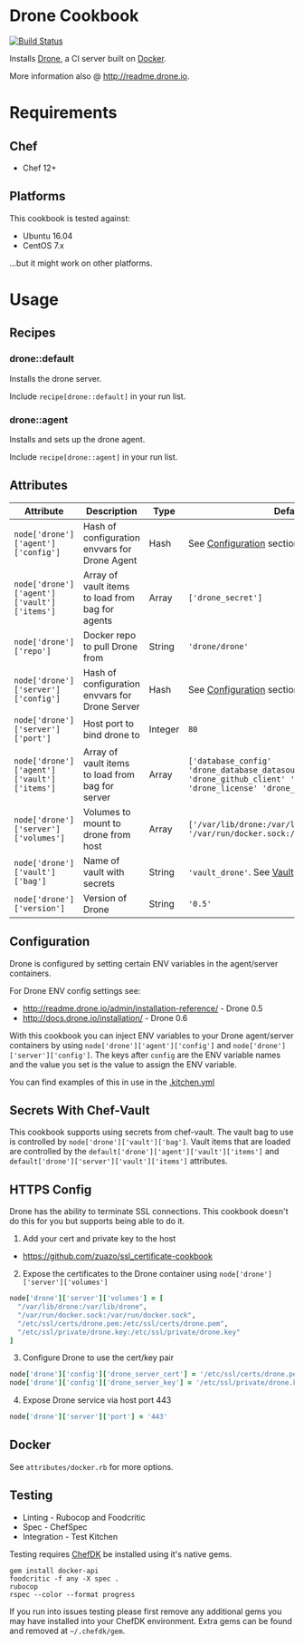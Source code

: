 # Drone Cookbook
[![Build Status](https://travis-ci.org/jmccann/chef-drone.svg?branch=master)](https://travis-ci.org/jmccann/chef-drone)

Installs [Drone](https://github.com/drone/drone), a CI server built on [Docker](https://www.docker.io).

More information also @ http://readme.drone.io.

# Requirements

## Chef

* Chef 12+

## Platforms

This cookbook is tested against:

* Ubuntu 16.04
* CentOS 7.x

...but it might work on other platforms.

# Usage
## Recipes
### drone::default
Installs the drone server.

Include `recipe[drone::default]` in your run list.

### drone::agent
Installs and sets up the drone agent.

Include `recipe[drone::agent]` in your run list.

## Attributes

Attribute | Description | Type | Default
----------|-------------|------|--------
`node['drone']['agent']['config']` | Hash of configuration envvars for Drone Agent | Hash | See [Configuration](#configuration) section below.
`node['drone']['agent']['vault']['items']` | Array of vault items to load from bag for agents | Array | `['drone_secret']`
`node['drone']['repo']` | Docker repo to pull Drone from | String | `'drone/drone'`
`node['drone']['server']['config']` | Hash of configuration envvars for Drone Server | Hash | See [Configuration](#configuration) section below.
`node['drone']['server']['port']` | Host port to bind drone to | Integer | `80`
`node['drone']['agent']['vault']['items']` | Array of vault items to load from bag for server | Array | `['database_config' 'drone_database_datasource' 'drone_github_client' 'drone_github_secret' 'drone_license' 'drone_secret']`
`node['drone']['server']['volumes']` | Volumes to mount to drone from host | Array | `['/var/lib/drone:/var/lib/drone', '/var/run/docker.sock:/var/run/docker.sock']`
`node['drone']['vault']['bag']` | Name of vault with secrets | String | `'vault_drone'`.  See [Vault](#vault) section below.
`node['drone']['version']` | Version of Drone | String | `'0.5'`

## Configuration

Drone is configured by setting certain ENV variables in the agent/server containers.

For Drone ENV config settings see:
* http://readme.drone.io/admin/installation-reference/ - Drone 0.5
* http://docs.drone.io/installation/ - Drone 0.6

With this cookbook you can inject ENV variables to your Drone agent/server
containers by using `node['drone']['agent']['config']`
and `node['drone']['server']['config']`.  The keys after `config` are the
ENV variable names and the value you set is the value to assign the
ENV variable.

You can find examples of this in use in the [.kitchen.yml](.kitchen.yml)

## Secrets With Chef-Vault

This cookbook supports using secrets from chef-vault.  The vault bag to use
is controlled by `node['drone']['vault']['bag']`.  Vault items that are loaded
are controlled by the `default['drone']['agent']['vault']['items']`
and `default['drone']['server']['vault']['items']` attributes.

## HTTPS Config

Drone has the ability to terminate SSL connections.  This cookbook doesn't do
this for you but supports being able to do it.

1. Add your cert and private key to the host
  * https://github.com/zuazo/ssl_certificate-cookbook
2. Expose the certificates to the Drone container using `node['drone']['server']['volumes']`
```ruby
node['drone']['server']['volumes'] = [
  "/var/lib/drone:/var/lib/drone",
  "/var/run/docker.sock:/var/run/docker.sock",
  "/etc/ssl/certs/drone.pem:/etc/ssl/certs/drone.pem",
  "/etc/ssl/private/drone.key:/etc/ssl/private/drone.key"
]
```
3. Configure Drone to use the cert/key pair
```ruby
node['drone']['config']['drone_server_cert'] = '/etc/ssl/certs/drone.pem'
node['drone']['config']['drone_server_key'] = '/etc/ssl/private/drone.key'
```
4. Expose Drone service via host port 443
```ruby
node['drone']['server']['port'] = '443'
```

## Docker

See `attributes/docker.rb` for more options.

## Testing

* Linting - Rubocop and Foodcritic
* Spec - ChefSpec
* Integration - Test Kitchen

Testing requires [ChefDK](https://downloads.chef.io/chef-dk/) be installed using it's native gems.

```
gem install docker-api
foodcritic -f any -X spec .
rubocop
rspec --color --format progress
```

If you run into issues testing please first remove any additional gems you may
have installed into your ChefDK environment.  Extra gems can be found and removed
at `~/.chefdk/gem`.
